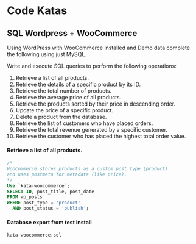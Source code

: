 # Code Katas

## SQL Wordpress + WooCommerce

Using WordPress with WooCommerce installed and Demo data complete the following using just MySQL. 

Write and execute SQL queries to perform the following operations:

1. Retrieve a list of all products.
2. Retrieve the details of a specific product by its ID.
3. Retrieve the total number of products.
4. Retrieve the average price of all products.
5. Retrieve the products sorted by their price in descending order.
6. Update the price of a specific product.
7. Delete a product from the database.
8. Retrieve the list of customers who have placed orders.
9. Retrieve the total revenue generated by a specific customer.
10. Retrieve the customer who has placed the highest total order value.

#### Retrieve a list of all products.

```sql
/*
WooCommerce stores products as a custom post type (product) 
and uses postmeta for metadata (like price).
*/
Use `kata-woocommerce`;
SELECT ID, post_title, post_date
FROM wp_posts
WHERE post_type = 'product'
  AND post_status = 'publish';
```

#### Database export from test install

```bash
kata-woocommerce.sql
```
